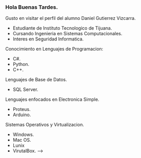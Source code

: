 ### Hola Buenas Tardes.

Gusto en visitar el perfil del alumno Daniel Gutierrez Vizcarra.

- Estudiante de Instituto Tecnologico de Tijuana.
- Cursando Ingenieria en Sistemas Computacionales.
- Interes en Seguridad Informatica.

Conocimiento en Lenguajes de Programacion:

- C#. 
- Python.
- C++.

Lenguajes de Base de Datos.

- SQL Server.

Lenguajes enfocados en Electronica Simple. 

- Proteus.
- Arduino.

Sistemas Operativos y Virtualizacion.

- Windows.
- Mac OS.
- Lunix 
- VirutalBox.
-->
